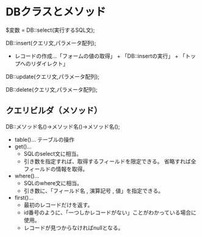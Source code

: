 # DBクラスとメソッド
$変数 = DB::select(実行するSQL文);　　
  
DB::insert(クエリ文,パラメータ配列);  
- レコードの作成...「フォームの値の取得」 + 「DB::insertの実行」 + 「トップへのリダイレクト」  

DB::update(クエリ文,パラメータ配列);  
  
DB::delete(クエリ文,パラメータ配列);  

## クエリビルダ（メソッド）　　
DB::メソッド名()->メソッド名()->メソッド名();　　

- table()... テーブルの操作
- get()... 
  - SQLのselect文に相当。
  - 引き数を指定すれば、取得するフィールドを限定できる。 省略すれば全フィールドの情報を取得。
- where()...
  - SQLのwhere文に相当。
  - 引き数に、「フィールド名 , 演算記号 , 値」を指定できる。
- first()...
  - 最初のレコードだけを返す。
  - id番号のように、「一つしかレコードがない」ことがわかっている場合に使用。
  - レコードが見つからなければnullとなる。
